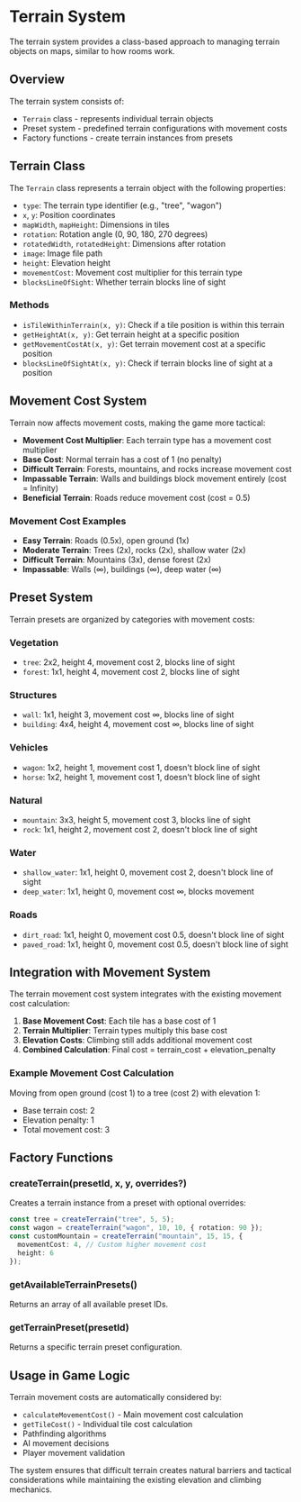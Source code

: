 # Terrain System

The terrain system provides a class-based approach to managing terrain objects on maps, similar to how rooms work.

## Overview

The terrain system consists of:
- `Terrain` class - represents individual terrain objects
- Preset system - predefined terrain configurations with movement costs
- Factory functions - create terrain instances from presets

## Terrain Class

The `Terrain` class represents a terrain object with the following properties:

- `type`: The terrain type identifier (e.g., "tree", "wagon")
- `x`, `y`: Position coordinates
- `mapWidth`, `mapHeight`: Dimensions in tiles
- `rotation`: Rotation angle (0, 90, 180, 270 degrees)
- `rotatedWidth`, `rotatedHeight`: Dimensions after rotation
- `image`: Image file path
- `height`: Elevation height
- `movementCost`: Movement cost multiplier for this terrain type
- `blocksLineOfSight`: Whether terrain blocks line of sight

### Methods

- `isTileWithinTerrain(x, y)`: Check if a tile position is within this terrain
- `getHeightAt(x, y)`: Get terrain height at a specific position
- `getMovementCostAt(x, y)`: Get terrain movement cost at a specific position
- `blocksLineOfSightAt(x, y)`: Check if terrain blocks line of sight at a position

## Movement Cost System

Terrain now affects movement costs, making the game more tactical:

- **Movement Cost Multiplier**: Each terrain type has a movement cost multiplier
- **Base Cost**: Normal terrain has a cost of 1 (no penalty)
- **Difficult Terrain**: Forests, mountains, and rocks increase movement cost
- **Impassable Terrain**: Walls and buildings block movement entirely (cost = Infinity)
- **Beneficial Terrain**: Roads reduce movement cost (cost = 0.5)

### Movement Cost Examples

- **Easy Terrain**: Roads (0.5x), open ground (1x)
- **Moderate Terrain**: Trees (2x), rocks (2x), shallow water (2x)
- **Difficult Terrain**: Mountains (3x), dense forest (2x)
- **Impassable**: Walls (∞), buildings (∞), deep water (∞)

## Preset System

Terrain presets are organized by categories with movement costs:

### Vegetation
- `tree`: 2x2, height 4, movement cost 2, blocks line of sight
- `forest`: 1x1, height 4, movement cost 2, blocks line of sight

### Structures
- `wall`: 1x1, height 3, movement cost ∞, blocks line of sight
- `building`: 4x4, height 4, movement cost ∞, blocks line of sight

### Vehicles
- `wagon`: 1x2, height 1, movement cost 1, doesn't block line of sight
- `horse`: 1x2, height 1, movement cost 1, doesn't block line of sight

### Natural
- `mountain`: 3x3, height 5, movement cost 3, blocks line of sight
- `rock`: 1x1, height 2, movement cost 2, doesn't block line of sight

### Water
- `shallow_water`: 1x1, height 0, movement cost 2, doesn't block line of sight
- `deep_water`: 1x1, height 0, movement cost ∞, blocks movement

### Roads
- `dirt_road`: 1x1, height 0, movement cost 0.5, doesn't block line of sight
- `paved_road`: 1x1, height 0, movement cost 0.5, doesn't block line of sight

## Integration with Movement System

The terrain movement cost system integrates with the existing movement cost calculation:

1. **Base Movement Cost**: Each tile has a base cost of 1
2. **Terrain Multiplier**: Terrain types multiply this base cost
3. **Elevation Costs**: Climbing still adds additional movement cost
4. **Combined Calculation**: Final cost = terrain_cost + elevation_penalty

### Example Movement Cost Calculation

Moving from open ground (cost 1) to a tree (cost 2) with elevation 1:
- Base terrain cost: 2
- Elevation penalty: 1
- Total movement cost: 3

## Factory Functions

### createTerrain(presetId, x, y, overrides?)

Creates a terrain instance from a preset with optional overrides:

```typescript
const tree = createTerrain("tree", 5, 5);
const wagon = createTerrain("wagon", 10, 10, { rotation: 90 });
const customMountain = createTerrain("mountain", 15, 15, { 
  movementCost: 4, // Custom higher movement cost
  height: 6 
});
```

### getAvailableTerrainPresets()

Returns an array of all available preset IDs.

### getTerrainPreset(presetId)

Returns a specific terrain preset configuration.

## Usage in Game Logic

Terrain movement costs are automatically considered by:

- `calculateMovementCost()` - Main movement cost calculation
- `getTileCost()` - Individual tile cost calculation
- Pathfinding algorithms
- AI movement decisions
- Player movement validation

The system ensures that difficult terrain creates natural barriers and tactical considerations while maintaining the existing elevation and climbing mechanics.

